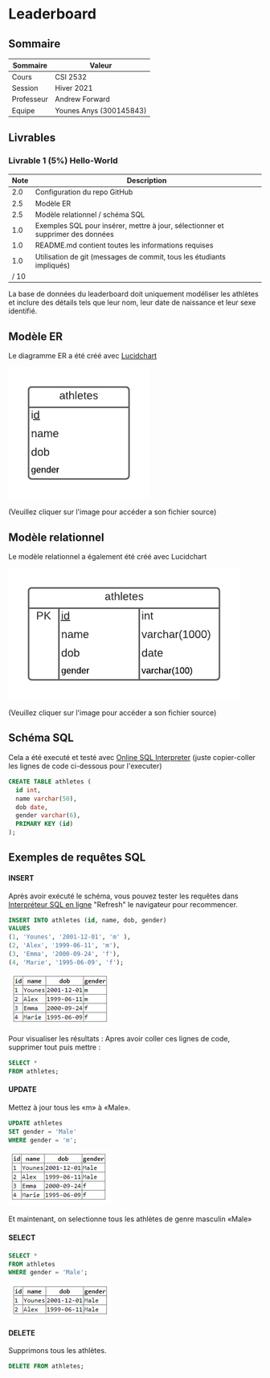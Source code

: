 #  Leaderboard

## Sommaire

| Sommaire | Valeur |
| --- | --- |
| Cours | CSI 2532 |
| Session | Hiver 2021 |
| Professeur | Andrew Forward |
| Equipe | Younes Anys (300145843) |

## Livrables

### Livrable 1 (5%) Hello-World

| Note | Description | 
| --- | --- |
| 2.0 | Configuration du repo GitHub |
| 2.5 | Modèle ER |
| 2.5 | Modèle relationnel / schéma SQL | 
| 1.0 | Exemples SQL pour insérer, mettre à jour, sélectionner et supprimer des données |
| 1.0 | README.md contient toutes les informations requises |
| 1.0 | Utilisation de git (messages de commit, tous les étudiants impliqués) |
| / 10 | |

La base de données du leaderboard doit uniquement modéliser les athlètes et inclure des détails tels que leur
nom, leur date de naissance et leur sexe identifié.

## Modèle ER

Le diagramme ER a été créé avec [Lucidchart](https://www.lucidchart.com/pages/fr)

![Modèle ER](files/modelER.png)

(Veuillez cliquer sur l'image pour accéder a son fichier source)
## Modèle relationnel

Le modèle relationnel a également été créé avec Lucidchart

![Modèle relationnel](files/RelationalModel.png)

(Veuillez cliquer sur l'image pour accéder a son fichier source)

## Schéma SQL

Cela a été executé et testé avec [Online SQL Interpreter](https://www.db-book.com/db7/university-lab-dir/sqljs.html)
(juste copier-coller les lignes de code ci-dessous pour l'executer)

```sql
CREATE TABLE athletes (
  id int,
  name varchar(50),
  dob date,
  gender varchar(6),
  PRIMARY KEY (id)
);
```

## Exemples de requêtes SQL

#### INSERT

Après avoir exécuté le schéma, vous pouvez tester les requêtes
dans [Interpréteur SQL en ligne](https://www.db-book.com/db7/university-lab-dir/sqljs.html)
"Refresh" le navigateur pour recommencer.

```sql
INSERT INTO athletes (id, name, dob, gender)
VALUES
(1, 'Younes', '2001-12-01', 'm' ),
(2, 'Alex', '1999-06-11', 'm'),
(3, 'Emma', '2000-09-24', 'f'),
(4, 'Marie', '1995-06-09', 'f');
```
![screen](files/screen1.png)




Pour visualiser les résultats : Apres avoir coller ces lignes de code, supprimer tout puis mettre : 

```sql
SELECT * 
FROM athletes;
```
#### UPDATE

Mettez à jour tous les «m» à «Male».

```sql
UPDATE athletes
SET gender = 'Male'
WHERE gender = 'm';
```
![screen2](files/screen2.png)


Et maintenant, on selectionne tous les athlètes de genre masculin «Male»
#### SELECT

```sql
SELECT *
FROM athletes
WHERE gender = 'Male';
```

![screen3](files/screen3.png)

#### DELETE

Supprimons tous les athlètes.

```sql
DELETE FROM athletes;
```



